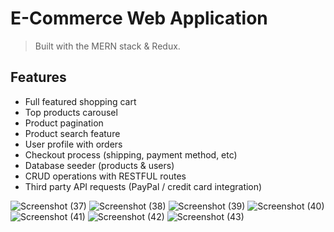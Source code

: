 # E-Commerce Web Application
> Built with the MERN stack & Redux.



## Features

- Full featured shopping cart
- Top products carousel
- Product pagination
- Product search feature
- User profile with orders
- Checkout process (shipping, payment method, etc)
- Database seeder (products & users)
- CRUD operations with RESTFUL routes
- Third party API requests (PayPal / credit card integration)

![Screenshot (37)](https://user-images.githubusercontent.com/86147371/156919080-dcd53724-fb8b-494e-8b43-9ec8b552cfa9.png)
![Screenshot (38)](https://user-images.githubusercontent.com/86147371/156919084-258775b3-9ed0-45d2-8e71-9e8394214482.png)
![Screenshot (39)](https://user-images.githubusercontent.com/86147371/156919275-27495c6a-8991-4f8a-9d3c-4623f23c97e4.png)
![Screenshot (40)](https://user-images.githubusercontent.com/86147371/156919097-a838dd8c-88f0-4173-ae02-50bd41310be3.png)
![Screenshot (41)](https://user-images.githubusercontent.com/86147371/156919102-b485317c-e5d1-4c99-a8f8-99f8de2b94c5.png)
![Screenshot (42)](https://user-images.githubusercontent.com/86147371/156919107-a09311a0-7205-46c5-afc3-aa1110bfb2cc.png)
![Screenshot (43)](https://user-images.githubusercontent.com/86147371/156919276-22673def-0cad-463c-bc6a-9ef99c2e9806.png)

